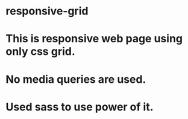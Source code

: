 # responsive-grid
# This is responsive web page using only css grid. 
# No media queries are used.
# Used sass to use power of it.
